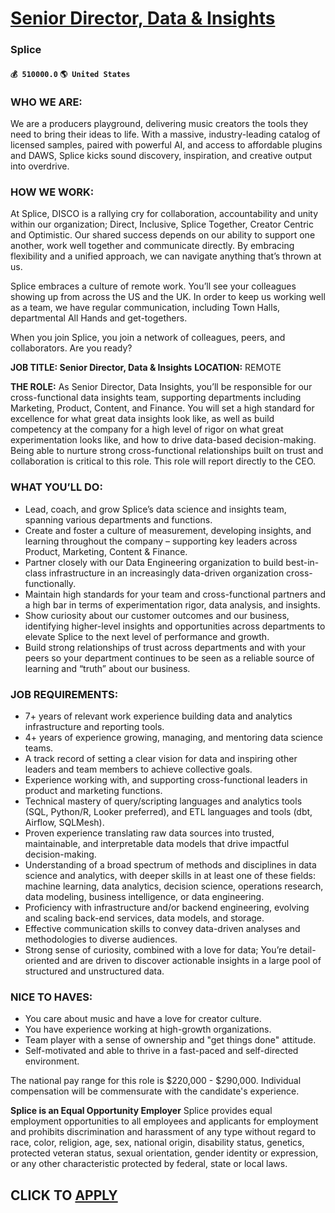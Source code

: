 # [Senior Director, Data & Insights](https://www.remotewlb.com/apply/senior-director-data-insights-65205)  
### Splice  
#### `💰 510000.0` `🌎 United States`  

### WHO WE ARE:

We are a producers playground, delivering music creators the tools they need to bring their ideas to life. With a massive, industry-leading catalog of licensed samples, paired with powerful AI, and access to affordable plugins and DAWS, Splice kicks sound discovery, inspiration, and creative output into overdrive.

### HOW WE WORK:

At Splice, DISCO is a rallying cry for collaboration, accountability and unity within our organization; Direct, Inclusive, Splice Together, Creator Centric and Optimistic. Our shared success depends on our ability to support one another, work well together and communicate directly. By embracing flexibility and a unified approach, we can navigate anything that’s thrown at us.

Splice embraces a culture of remote work. You’ll see your colleagues showing up from across the US and the UK. In order to keep us working well as a team, we have regular communication, including Town Halls, departmental All Hands and get-togethers.

When you join Splice, you join a network of colleagues, peers, and collaborators. Are you ready?

 **JOB TITLE: Senior Director, Data & Insights** **LOCATION:** REMOTE

 **THE ROLE:** As Senior Director, Data Insights, you’ll be responsible for our cross-functional data insights team, supporting departments including Marketing, Product, Content, and Finance. You will set a high standard for excellence for what great data insights look like, as well as build competency at the company for a high level of rigor on what great experimentation looks like, and how to drive data-based decision-making. Being able to nurture strong cross-functional relationships built on trust and collaboration is critical to this role. This role will report directly to the CEO.

### WHAT YOU’LL DO:

  * Lead, coach, and grow Splice’s data science and insights team, spanning various departments and functions.
  * Create and foster a culture of measurement, developing insights, and learning throughout the company – supporting key leaders across Product, Marketing, Content & Finance.
  * Partner closely with our Data Engineering organization to build best-in-class infrastructure in an increasingly data-driven organization cross-functionally.
  * Maintain high standards for your team and cross-functional partners and a high bar in terms of experimentation rigor, data analysis, and insights.
  * Show curiosity about our customer outcomes and our business, identifying higher-level insights and opportunities across departments to elevate Splice to the next level of performance and growth.
  * Build strong relationships of trust across departments and with your peers so your department continues to be seen as a reliable source of learning and “truth” about our business.

### JOB REQUIREMENTS:

  * 7+ years of relevant work experience building data and analytics infrastructure and reporting tools.
  * 4+ years of experience growing, managing, and mentoring data science teams.
  * A track record of setting a clear vision for data and inspiring other leaders and team members to achieve collective goals.
  * Experience working with, and supporting cross-functional leaders in product and marketing functions.
  * Technical mastery of query/scripting languages and analytics tools (SQL, Python/R, Looker preferred), and ETL languages and tools (dbt, Airflow, SQLMesh).
  * Proven experience translating raw data sources into trusted, maintainable, and interpretable data models that drive impactful decision-making.
  * Understanding of a broad spectrum of methods and disciplines in data science and analytics, with deeper skills in at least one of these fields: machine learning, data analytics, decision science, operations research, data modeling, business intelligence, or data engineering.
  * Proficiency with infrastructure and/or backend engineering, evolving and scaling back-end services, data models, and storage.
  * Effective communication skills to convey data-driven analyses and methodologies to diverse audiences.
  * Strong sense of curiosity, combined with a love for data; You’re detail-oriented and are driven to discover actionable insights in a large pool of structured and unstructured data.

### NICE TO HAVES:

  * You care about music and have a love for creator culture.
  * You have experience working at high-growth organizations.
  * Team player with a sense of ownership and "get things done" attitude.
  * Self-motivated and able to thrive in a fast-paced and self-directed environment.

The national pay range for this role is $220,000 - $290,000. Individual compensation will be commensurate with the candidate's experience.

 **Splice is an Equal Opportunity Employer** Splice provides equal employment opportunities to all employees and applicants for employment and prohibits discrimination and harassment of any type without regard to race, color, religion, age, sex, national origin, disability status, genetics, protected veteran status, sexual orientation, gender identity or expression, or any other characteristic protected by federal, state or local laws.

  
## CLICK TO [APPLY](https://www.remotewlb.com/apply/senior-director-data-insights-65205)

